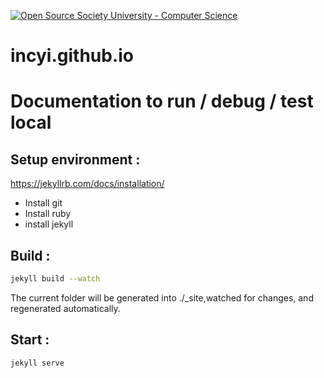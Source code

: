 [![Open Source Society University - Computer Science](https://img.shields.io/badge/OSSU-computer--science-blue.svg)](https://github.com/ossu/computer-science)

# incyi.github.io

# Documentation to run / debug / test local
## Setup environment :
https://jekyllrb.com/docs/installation/

- Install git
- Install ruby
- install jekyll

## Build :
```bash
jekyll build --watch
```
 The current folder will be generated into ./_site,watched for changes, and regenerated automatically.

## Start :
```bash
jekyll serve
```
